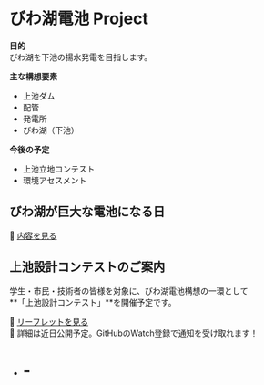 # びわ湖電池 Project

**目的**  
びわ湖を下池の揚水発電を目指します。

**主な構想要素**  
- 上池ダム
- 配管
- 発電所
- びわ湖（下池）

**今後の予定**  
- 上池立地コンテスト
- 環境アセスメント
  
## びわ湖が巨大な電池になる日

📄 [内容を見る](./琵琶湖が"巨大な電池"になる日.pdf)  
  
## 上池設計コンテストのご案内

学生・市民・技術者の皆様を対象に、びわ湖電池構想の一環として  
**「上池設計コンテスト」**を開催予定です。

📄 [リーフレットを見る](./コンテスト試案.pdf)  
📝 詳細は近日公開予定。GitHubのWatch登録で通知を受け取れます！
- # -
